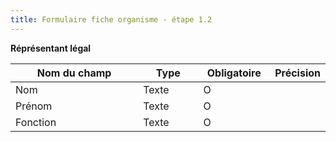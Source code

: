 ```yaml
---
title: Formulaire fiche organisme - étape 1.2
---
```


**Réprésentant légal**

<table><thead><tr><th width="237.98828125">Nom du champ</th><th width="95.9296875">Type</th><th width="103.90625">Obligatoire</th><th>Précision</th></tr></thead><tbody><tr><td>Nom</td><td>Texte</td><td>O</td><td></td></tr><tr><td>Prénom</td><td>Texte</td><td>O</td><td></td></tr><tr><td>Fonction</td><td>Texte</td><td>O</td><td></td></tr></tbody></table>
